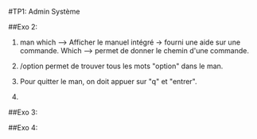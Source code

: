 #TP1: Admin Système

##Exo 2:

1. man which --> Afficher le manuel intégré -> fourni une aide sur une commande.
    Which --> permet de donner le chemin d'une commande.
    
2. /option permet de trouver tous les mots "option" dans le man.

3. Pour quitter le man, on doit appuer sur "q" et "entrer".

4.

##Exo 3:

##Exo 4:
    
